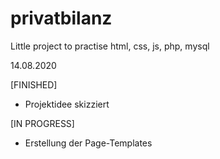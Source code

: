 # privatbilanz
Little project to practise html, css, js, php, mysql

14.08.2020

[FINISHED]

- Projektidee skizziert

[IN PROGRESS]

- Erstellung der Page-Templates
